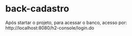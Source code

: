 # back-cadastro

Após startar o projeto, para acessar o banco, acesso por:
http://localhost:8080/h2-console/login.do
